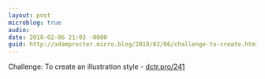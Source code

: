 ```yaml
---
layout: post
microblog: true
audio: 
date: 2018-02-06 21:03 -0000
guid: http://adamprocter.micro.blog/2018/02/06/challenge-to-create.html
---
```

Challenge: To create an illustration style - [dctr.pro/241](http://dctr.pro/241)
